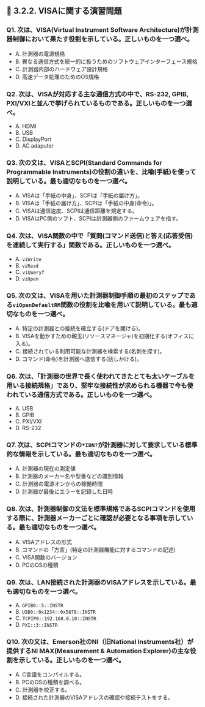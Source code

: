 ## 📝 3.2.2. VISAに関する演習問題

### Q1. 次は、VISA(Virtual Instrument Software Architecture)が計測器制御において果たす役割を示している。正しいものを一つ選べ。
* A. 計測器の電源規格
* B. 異なる通信方式を統一的に扱うためのソフトウェアインターフェース規格
* C. 計測器内部のハードウェア設計規格
* D. 高速データ処理のためのOS規格

### Q2. 次は、VISAが対応する主な通信方式の中で、RS-232, GPIB, PXI/VXIと並んで挙げられているものである。正しいものを一つ選べ。
* A. HDMI
* B. USB
* C. DisplayPort
* D. AC adaputer

### Q3. 次の文は、VISAとSCPI(Standard Commands for Programmable Instruments)の役割の違いを、比喩(手紙)を使って説明している。最も適切なものを一つ選べ。
* A. VISAは「手紙の中身」、SCPIは「手紙の届け方」。
* B. VISAは「手紙の届け方」、SCPIは「手紙の中身(命令)」。
* C. VISAは通信速度、SCPIは通信距離を規定する。
* D. VISAはPC側のソフト、SCPIは計測器側のファームウェアを指す。

### Q4. 次は、VISA関数の中で「質問(コマンド送信)と答え(応答受信)を連続して実行する」関数である。正しいものを一つ選べ。
* A. `viWrite`
* B. `viRead`
* C. `viQueryf`
* D. `viOpen`

### Q5. 次の文は、VISAを用いた計測器制御手順の最初のステップである`viOpenDefaultRM`関数の役割を比喩を用いて説明している。最も適切なものを一つ選べ。
* A. 特定の計測器との接続を確立する(ドアを開ける)。
* B. VISAを動かすための親玉(リソースマネージャ)を初期化する(オフィスに入る)。
* C. 接続されている利用可能な計測器を検索する(名刺を探す)。
* D. コマンド(命令)を計測器へ送信する(話しかける)。

### Q6. 次は、「計測器の世界で長く使われてきたとても太いケーブルを用いる接続規格」であり、堅牢な接続性が求められる機器で今も使われている通信方式である。正しいものを一つ選べ。
* A. USB
* B. GPIB
* C. PXI/VXI
* D. RS-232

### Q7. 次は、SCPIコマンドの`*IDN?`が計測器に対して要求している標準的な情報を示している。最も適切なものを一つ選べ。
* A. 計測器の現在の測定値
* B. 計測器のメーカー名や型番などの識別情報
* C. 計測器の電源オンからの稼働時間
* D. 計測器が最後にエラーを記録した日時

### Q8. 次は、計測器制御の文法を標準規格であるSCPIコマンドを使用する際に、**計測器メーカーごとに確認が必要**となる事項を示している。最も適切なものを一つ選べ。
* A. VISAアドレスの形式
* B. コマンドの「方言」(特定の計測器機能に対するコマンドの記述)
* C. VISA関数のバージョン
* D. PCのOSの種類

### Q9. 次は、LAN接続された計測器のVISAアドレスを示している。最も適切なものを一つ選べ。
* A. `GPIB0::5::INSTR`
* B. `USB0::0x1234::0x5678::INSTR`
* C. `TCPIP0::192.168.0.10::INSTR`
* D. `PXI::3::INSTR`

### Q10. 次の文は、Emerson社のNI（旧National Instruments社）が提供するNI MAX(Measurement & Automation Explorer)の主な役割を示している。正しいものを一つ選べ。
* A. C言語をコンパイルする。
* B. PCのOSの種類を調べる。
* C. 計測器を校正する。
* D. 接続された計測器のVISAアドレスの確認や接続テストをする。
